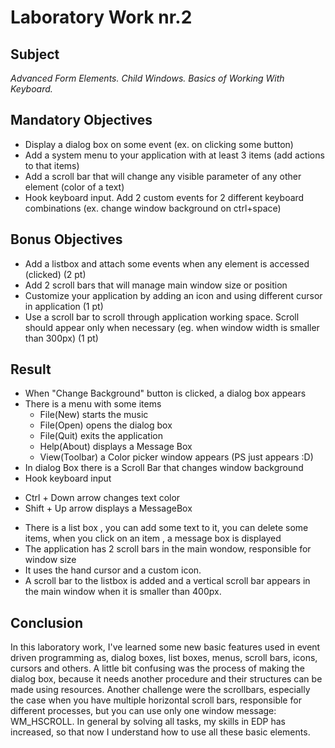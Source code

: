 # Laboratory Work nr.2
## Subject
_Advanced Form Elements. Child Windows. Basics of Working With Keyboard._

## Mandatory Objectives
* Display a dialog box on some event (ex. on clicking some button)
* Add a system menu to your application with at least 3 items (add actions to that items)
* Add a scroll bar that will change any visible parameter of any other element (color of a text)
* Hook keyboard input. Add 2 custom events for 2 different keyboard combinations (ex. change window background on ctrl+space)

## Bonus Objectives
* Add a listbox and attach some events when any element is accessed (clicked) (2 pt)
* Add 2 scroll bars that will manage main window size or position
* Customize your application by adding an icon and using different cursor in application (1 pt)
* Use a scroll bar to scroll through application working space. Scroll should appear only when necessary (eg. when window width is smaller than 300px) (1 pt)

## Result
* When "Change Background" button is clicked, a dialog box appears
* There is a menu with some items
  - File(New) starts the music
  - File(Open) opens the dialog box
  - File(Quit) exits the application
  - Help(About) displays a Message Box
  - View(Toolbar) a Color picker window appears (PS just appears :D)
 * In dialog Box there is a Scroll Bar that changes window background
 * Hook keyboard input
  - Ctrl + Down arrow  changes text color
  - Shift + Up arrow displays a MessageBox
 * There is a list box , you can add some text to it, you can delete some items, when you click on an item , a message box is displayed
 * The application has 2 scroll bars in the main wondow, responsible for window size
 * It uses the hand cursor and a custom icon.
 * A scroll bar to the listbox is added and a vertical scroll bar appears in the main window when it is smaller than 400px. 
  
  ## Conclusion
  In this laboratory work, I've learned some new basic features used in event driven programming as, dialog boxes, list boxes, menus, scroll bars,
  icons, cursors and others. A little bit confusing was the process of making the dialog box, because it needs another procedure and their structures
  can be made using resources. Another challenge were the scrollbars, especially the case when you have multiple horizontal scroll bars,
  responsible for different processes, but you can use only one window message: WM_HSCROLL.
  In general by solving all tasks, my skills in EDP has increased, so that now I understand how to use all these basic elements. 
  
    
